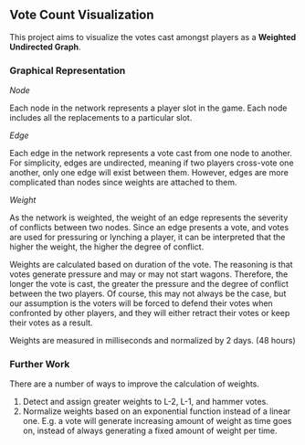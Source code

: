 ## Vote Count Visualization
This project aims to visualize the votes cast amongst players as a **Weighted Undirected Graph**.


### Graphical Representation
*Node*

Each node in the network represents a player slot in the game. Each node includes all the replacements to a particular slot.

*Edge*

Each edge in the network represents a vote cast from one node to another. For simplicity, edges are undirected, meaning if two players cross-vote one another, only one edge will exist between them. However, edges are more complicated than nodes since weights are attached to them.

*Weight*

As the network is weighted, the weight of an edge represents the severity of conflicts between two nodes. Since an edge presents a vote, and votes are used for pressuring or lynching a player, it can be interpreted that the higher the weight, the higher the degree of conflict.

Weights are calculated based on duration of the vote. The reasoning is that votes generate pressure and may or may not start wagons. Therefore, the longer the vote is cast, the greater the pressure and the degree of conflict between the two players. Of course, this may not always be the case, but our assumption is the voters will be forced to defend their votes when confronted by other players, and they will either retract their votes or keep their votes as a result.

Weights are measured in milliseconds and normalized by 2 days. (48 hours)

### Further Work

There are a number of ways to improve the calculation of weights.
1. Detect and assign greater weights to L-2, L-1, and hammer votes.
2. Normalize weights based on an exponential function instead of a linear one. E.g. a vote will generate increasing amount of weight as time goes on, instead of always generating a fixed amount of weight per time.
